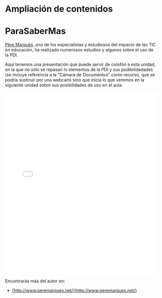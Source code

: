 
# Ampliación de contenidos

# ParaSaberMas

[Père Marqués](http://www.ite.educacion.es/es/comunicaciones-ii-congreso/mesas-redondas/216-el-docente-20-pere-marques-graells) ,uno de los especialistas y estudiosos del impacto de las TIC en educación, ha realizado numerosos estudios y algunos sobre el uso de la PDI.

Aquí tenemos una presentación que puede servir de colofón a esta unidad, en la que no sólo se repasan lo elementos de la PDI y sus podibilidadades (se incluye referencia a la "Cámara de Documentos" como recurso, que se podría sustiruir por una webcam) sino que inicia lo que veremos en la siguiente unidad sobre sus posibilidades de uso en el aula.

<iframe frameborder="0" height="600" id="doc_40487" scrolling="no" src="//www.scribd.com/embeds/62638523/content?start_page=1&amp;view_mode=scroll&amp;access_key=key-19s8edvprxxek0n5qz5y&amp;show_recommendations=false" width="100%"></iframe>

Encontrarás más del autor en:
* [http://www.peremarques.net/](http://www.peremarques.net/)

